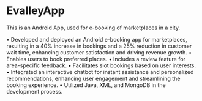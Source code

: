 # EvalleyApp
This is an Android App, used for e-booking of marketplaces in a city.

• Developed and deployed an Android e-booking app for marketplaces, resulting in a 40% increase in bookings and a 25%
reduction in customer wait time, enhancing customer satisfaction and driving revenue growth.
• Enables users to book preferred places.
• Includes a review feature for area-specific feedback.
• Facilitates slot bookings based on user interests.
• Integrated an interactive chatbot for instant assistance and personalized recommendations, enhancing user engagement
and streamlining the booking experience.
• Utilized Java, XML, and MongoDB in the development process.
